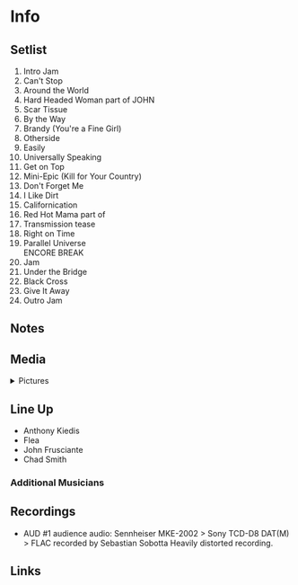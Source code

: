 # Info

## Setlist

1. Intro Jam
2. Can't Stop
3. Around the World
4. Hard Headed Woman part of JOHN
5. Scar Tissue
6. By the Way
7. Brandy (You're a Fine Girl)
8. Otherside
9. Easily
10. Universally Speaking
11. Get on Top
12. Mini-Epic (Kill for Your Country)
13. Don't Forget Me
14. I Like Dirt
15. Californication
16. Red Hot Mama part of
17. Transmission tease
18. Right on Time
19. Parallel Universe
<br> ENCORE BREAK
20. Jam
21. Under the Bridge
22. Black Cross
23. Give It Away
24. Outro Jam

## Notes

## Media 

<details>
  <summary>Pictures</summary>
  <!--<img alt="Setlist" title="Setlist" src="_.jpg" height="200" />-->
</details>

## Line Up

* Anthony Kiedis
* Flea
* John Frusciante
* Chad Smith

### Additional Musicians

## Recordings

* AUD #1 audience audio: Sennheiser MKE-2002 > Sony TCD-D8 DAT(M) > FLAC recorded by Sebastian Sobotta Heavily distorted recording.

## Links
